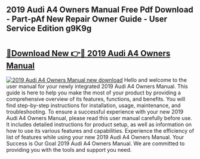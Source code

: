 ## 2019 Audi A4 Owners Manual Free Pdf Download - Part-pAf New Repair Owner Guide - User Service Edition g9K9g

# <h2><a href="http://bc2834.oget.top/?id=2019+Audi+A4+Owners+Manual">🔗Download New 👉🔴 2019 Audi A4 Owners Manual</a></h2>

[![2019 Audi A4 Owners Manual new download](https://i.imgur.com/5g1atiW.png)](http://bc2834.oget.top/?id=2019+Audi+A4+Owners+Manual)
Hello and welcome to the user manual for your newly integrated 2019 Audi A4 Owners Manual. This guide is here to help you make the most of your product by providing a comprehensive overview of its features, functions, and benefits. You will find step-by-step instructions for installation, usage, maintenance, and troubleshooting. To ensure a successful experience with your new 2019 Audi A4 Owners Manual, please read this user manual carefully before use. It includes detailed instructions for product setup, as well as information on how to use its various features and capabilities. Experience the efficiency of list of features while using your new 2019 Audi A4 Owners Manual. Your Success is Our Goal 2019 Audi A4 Owners Manual. We are committed to providing you with the tools and support you need.
